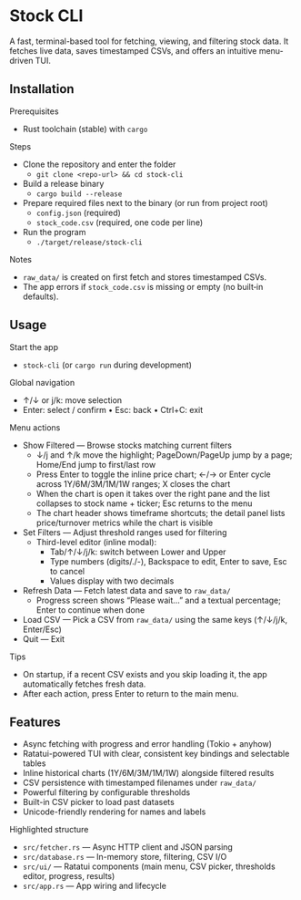 # Stock CLI

A fast, terminal-based tool for fetching, viewing, and filtering stock data. It fetches live data, saves timestamped CSVs, and offers an intuitive menu-driven TUI.

## Installation

Prerequisites
- Rust toolchain (stable) with `cargo`

Steps
- Clone the repository and enter the folder
  - `git clone <repo-url> && cd stock-cli`
- Build a release binary
  - `cargo build --release`
- Prepare required files next to the binary (or run from project root)
  - `config.json` (required)
  - `stock_code.csv` (required, one code per line)
- Run the program
  - `./target/release/stock-cli`

Notes
- `raw_data/` is created on first fetch and stores timestamped CSVs.
- The app errors if `stock_code.csv` is missing or empty (no built‑in defaults).

## Usage

Start the app
- `stock-cli` (or `cargo run` during development)

Global navigation
- ↑/↓ or j/k: move selection
- Enter: select / confirm • Esc: back • Ctrl+C: exit

Menu actions
- Show Filtered — Browse stocks matching current filters
  - ↓/j and ↑/k move the highlight; PageDown/PageUp jump by a page; Home/End jump to first/last row
  - Press Enter to toggle the inline price chart; ←/→ or Enter cycle across 1Y/6M/3M/1M/1W ranges; X closes the chart
  - When the chart is open it takes over the right pane and the list collapses to stock name + ticker; Esc returns to the menu
  - The chart header shows timeframe shortcuts; the detail panel lists price/turnover metrics while the chart is visible
- Set Filters — Adjust threshold ranges used for filtering
  - Third-level editor (inline modal):
    - Tab/↑/↓/j/k: switch between Lower and Upper
    - Type numbers (digits/./-), Backspace to edit, Enter to save, Esc to cancel
    - Values display with two decimals
- Refresh Data — Fetch latest data and save to `raw_data/`
  - Progress screen shows “Please wait…” and a textual percentage; Enter to continue when done
- Load CSV — Pick a CSV from `raw_data/` using the same keys (↑/↓/j/k, Enter/Esc)
- Quit — Exit

Tips
- On startup, if a recent CSV exists and you skip loading it, the app automatically fetches fresh data.
- After each action, press Enter to return to the main menu.

## Features

- Async fetching with progress and error handling (Tokio + anyhow)
- Ratatui-powered TUI with clear, consistent key bindings and selectable tables
- Inline historical charts (1Y/6M/3M/1M/1W) alongside filtered results
- CSV persistence with timestamped filenames under `raw_data/`
- Powerful filtering by configurable thresholds
- Built-in CSV picker to load past datasets
- Unicode-friendly rendering for names and labels

Highlighted structure
- `src/fetcher.rs` — Async HTTP client and JSON parsing
- `src/database.rs` — In-memory store, filtering, CSV I/O
- `src/ui/` — Ratatui components (main menu, CSV picker, thresholds editor, progress, results)
- `src/app.rs` — App wiring and lifecycle

